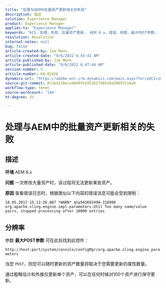 ```yaml
---
title: "处理与AEM中批量资产更新相关的失败"
description: 描述
solution: Experience Manager
product: Experience Manager
applies-to: "Experience Manager"
keywords: "KCS，处理，失败，批量资产更新， AEM 6.x，错误，参数，最大POST参数， 100"
resolution: Resolution
internal-notes: null
bug: false
article-created-by: Jim Menn
article-created-date: "9/6/2022 6:43:41 AM"
article-published-by: Jim Menn
article-published-date: "9/6/2022 6:47:44 AM"
version-number: 5
article-number: KA-02426
dynamics-url: "https://adobe-ent.crm.dynamics.com/main.aspx?forceUCI=1&pagetype=entityrecord&etn=knowledgearticle&id=2a24b83c-af2d-ed11-9db1-0022480866ad"
source-git-commit: 0c3e421beca46d9fe1952b1f98538a50697216a0
workflow-type: tm+mt
source-wordcount: '144'
ht-degree: 2%

---
```


# 处理与AEM中的批量资产更新相关的失败

## 描述


<b>环境</b>
AEM 6.x

<b>问题</b>
一次修改大量资产时，该过程将无法更新某些资产。

<b>原因</b>
查看错误日志时，根据类似以下内容的错误消息可能会受到限制：

`18.05.2017 15:12:26.887 *WARN* qtp543692490-318999 org.apache.sling.engine.impl.parameters.Util Too many name/value pairs, stopped processing after 10000 entries`


## 分辨率


参数 <b>最大POST参数</b> 可在此处找到此控件：

`http://host:port/system/console/configMgr/org.apache.sling.engine.parameters`

当您 `POST`，则您可以随时更新的资产数量将取决于您需要更新的属性数量。

通过粗略估计和外推仅更新单个资产，可以在任何时候对100个资产进行保守更新。
